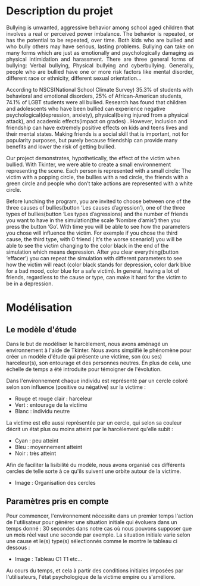 # Description du projet


<div align="justify">Bullying is unwanted, aggressive behavior among school aged children that involves a real or perceived power imbalance. The behavior is repeated, or has the potential to be repeated, over time. Both kids who are bullied and who bully others may have serious, lasting problems.
Bullying can take on many forms which are just as emotionally and psychologically damaging as physical intimidation and harassment. There are three general forms of bullying: Verbal bullying, Physical bullying and cyberbullying.
Generally, people who are bullied have one or more risk factors like mental disorder, different race or ethnicity, different sexual orientation…</div>




According to NSCS(National School Climate Survey) 35.3% of students with behavioral and emotional disorders, 25% of African-American students, 74.1% of LGBT students were all bullied.
Research has found that children and adolescents who have been bullied can experience negative psychological(depression, anxiety), physical(being injured from a physical attack), and academic effects(impact on grades) .
However, inclusion and friendship can have extremely positive effects on kids and teens lives and their mental states. Making friends is a social skill that is important, not for popularity purposes, but purely because friendship can provide many benefits and lower the risk of getting bullied.


Our project demonstrates, hypothetically, the effect of the victim when bullied. With Tkinter, we were able to create a small environnement representing the scene. Each person is represented with a small circle: The victim with a popping circle, the bullies with a red circle, the friends with a green circle and people who don’t take actions are represented with a white circle.


Before lunching the program, you are invited to choose between one of the three causes of bullies(button ‘Les causes d’agression’), one of the three  types of bullies(button ‘Les types d’agressions) and the number of friends you want to have in the simulation(the scale ‘Nombre d’amis’) then you press the button ‘Go’. With time you will be able to see how the parameters you chose will influence the victim. For exemple if you chose the third cause, the third type, with 0 friend ( It’s the worse scenario!) you will be able to see the victim changing to the color black in the end of the simulation which means depression. After you clear everything(button ‘effacer’) you can repeat the simulation with different parameters to see how the victim will react (color black stands for depression, color dark blue for a bad mood, color blue for a safe victim). In general, having a lot of friends, regardless to the cause or type, can make it hard for the victim to be in a depression.  

  
# Modélisation



## Le modèle d'étude



Dans le but de modéliser le harcèlement, nous avons aménagé un environnement à l'aide de Tkinter. Nous avons simplifié le phénomène pour créer un modèle d'étude qui présente une victime, son (ou ses) harceleur(s), son entourage et des personnes neutres. En plus de cela, une échelle de temps a été introduite pour témoigner de l'évolution.

Dans l'environnement chaque individu est représenté par un cercle coloré selon son influence (positive ou négative) sur la victime :     

* Rouge et rouge clair : harceleur
* Vert : entourage de la victime
* Blanc : individu neutre

La victime est elle aussi représentée par un cercle, qui selon sa couleur décrit un état plus ou moins atteint par le harcèlement qu'elle subit :

* Cyan : peu atteint
* Bleu : moyennement atteint
* Noir : très atteint

Afin de faciliter la lisibilité du modèle, nous avons organisé ces différents cercles de telle sorte à ce qu'ils suivent une orbite autour de la victime.

* Image : Organisation des cercles



## Paramètres pris en compte

Pour commencer, l'environnement nécessite dans un premier temps l'action de l'utilisateur pour générer une situation initiale qui évoluera dans un temps donné : 30 secondes dans notre cas où nous pouvons supposer que un mois réel vaut une seconde par exemple.
La situation initiale varie selon une cause et le(s) type(s) sélectionnés comme le montre le tableau ci dessous :

* Image : Tableau C1 T1 etc...

Au cours du temps, et cela à partir des conditions initiales imposées par l'utilisateurs, l'état psychologique de la victime empire ou s'améliore.</div>

